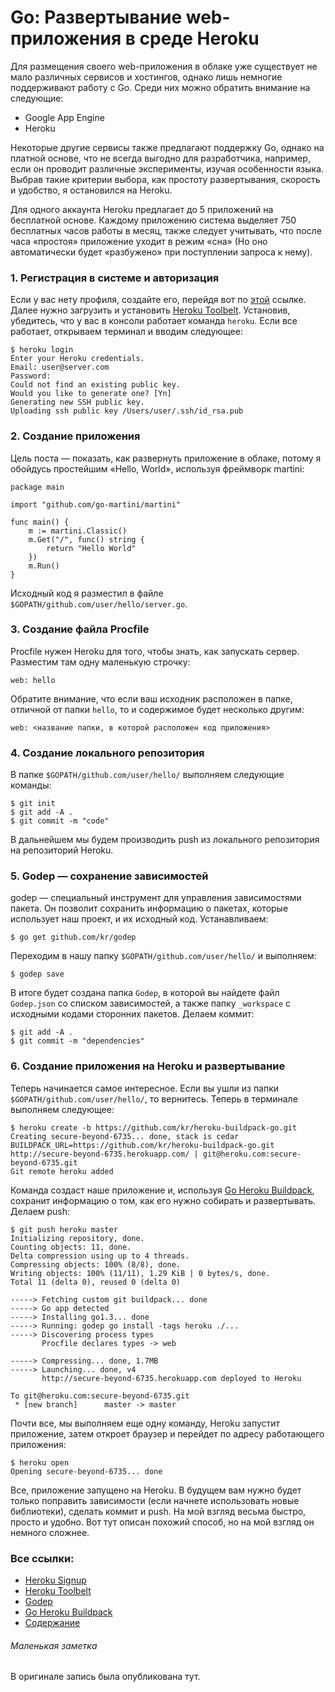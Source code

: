 Go: Развертывание web-приложения в среде Heroku
======

Для размещения своего web-приложения в облаке уже существует не мало различных сервисов и хостингов, однако лишь немногие поддерживают работу с Go. Среди них можно обратить внимание на следующие:

* Google App Engine
* Heroku

Некоторые другие сервисы также предлагают поддержку Go, однако на платной основе, что не всегда выгодно для разработчика, например, если он проводит различные эксперименты, изучая особенности языка. Выбрав такие критерии выбора, как простоту развертывания, скорость и удобство, я остановился на Heroku.

Для одного аккаунта Heroku предлагает до 5 приложений на бесплатной основе. Каждому приложению система выделяет 750 бесплатных часов работы в месяц, также следует учитывать, что после часа «простоя» приложение уходит в режим «сна» (Но оно автоматически будет «разбужено» при поступлении запроса к нему).

### 1. Регистрация в системе и авторизация

Если у вас нету профиля, создайте его, перейдя вот по [этой](https://id.heroku.com/signup) ссылке. Далее нужно загрузить и установить [Heroku Toolbelt](https://toolbelt.heroku.com/). Установив, убедитесь, что у вас в консоли работает команда `heroku`. Если все работает, открываем терминал и вводим следующее:
```
$ heroku login
Enter your Heroku credentials.
Email: user@server.com
Password:
Could not find an existing public key.
Would you like to generate one? [Yn]
Generating new SSH public key.
Uploading ssh public key /Users/user/.ssh/id_rsa.pub
```

### 2. Создание приложения

Цель поста — показать, как развернуть приложение в облаке, потому я обойдусь простейшим «Hello, World», используя фреймворк martini:
```
package main

import "github.com/go-martini/martini"

func main() {
    m := martini.Classic()
    m.Get("/", func() string {
        return "Hello World"
    })
    m.Run()
}
```

Исходный код я разместил в файле `$GOPATH/github.com/user/hello/server.go`. 

### 3. Создание файла Procfile

Procfile нужен Heroku для того, чтобы знать, как запускать сервер. Разместим там одну маленькую строчку:
```
web: hello
```
Обратите внимание, что если ваш исходник расположен в папке, отличной от папки `hello`, то и содержимое будет несколько другим:
```
web: <название папки, в которой расположен код приложения> 
```


### 4. Создание локального репозитория

В папке `$GOPATH/github.com/user/hello/` выполняем следующие команды:
```
$ git init
$ git add -A .
$ git commit -m "code"
```

В дальнейшем мы будем производить push из локального репозитория на репозиторий Heroku.

### 5. Godep — сохранение зависимостей

godep — специальный инструмент для управления зависимостями пакета. Он позволит сохранить информацию о пакетах, которые использует наш проект, и их исходный код.
Устанавливаем:
```
$ go get github.com/kr/godep
```
Переходим в нашу папку `$GOPATH/github.com/user/hello/` и выполняем:
```
$ godep save
```

В итоге будет создана папка `Godep`, в которой вы найдете файл `Godep.json` со списком зависимостей, а также папку `_workspace` с исходными кодами сторонних пакетов.
Делаем коммит:
```
$ git add -A .
$ git commit -m "dependencies"
```

### 6. Создание приложения на Heroku и развертывание

Теперь начинается самое интересное. Если вы ушли из папки `$GOPATH/github.com/user/hello/`, то вернитесь. Теперь в терминале выполняем следующее:
```
$ heroku create -b https://github.com/kr/heroku-buildpack-go.git
Creating secure-beyond-6735... done, stack is cedar
BUILDPACK_URL=https://github.com/kr/heroku-buildpack-go.git
http://secure-beyond-6735.herokuapp.com/ | git@heroku.com:secure-beyond-6735.git
Git remote heroku added
```
Команда создаст наше приложение и, используя [Go Heroku Buildpack](https://github.com/kr/heroku-buildpack-go), сохранит информацию о том, как его нужно собирать и развертывать.
Делаем push:
```
$ git push heroku master
Initializing repository, done.
Counting objects: 11, done.
Delta compression using up to 4 threads.
Compressing objects: 100% (8/8), done.
Writing objects: 100% (11/11), 1.29 KiB | 0 bytes/s, done.
Total 11 (delta 0), reused 0 (delta 0)

-----> Fetching custom git buildpack... done
-----> Go app detected
-----> Installing go1.3... done
-----> Running: godep go install -tags heroku ./...
-----> Discovering process types
       Procfile declares types -> web
 
-----> Compressing... done, 1.7MB
-----> Launching... done, v4
       http://secure-beyond-6735.herokuapp.com deployed to Heroku

To git@heroku.com:secure-beyond-6735.git
 * [new branch]      master -> master
```
Почти все, мы выполняем еще одну команду, Heroku запустит приложение, затем откроет браузер и перейдет по адресу работающего приложения:
```
$ heroku open
Opening secure-beyond-6735... done
```
Все, приложение запущено на Heroku. В будущем вам нужно будет только поправить зависимости (если начнете использовать новые библиотеки), сделать коммит и push. На мой взгляд весьма быстро, просто и удобно. Вот тут описан похожий способ, но на мой взгляд он немного сложнее. 

### Bсе ссылки:
* [Heroku Signup](https://id.heroku.com/signup)
* [Heroku Toolbelt](https://toolbelt.heroku.com/)
* [Godep](http://github.com/kr/godep)
* [Go Heroku Buildpack](https://github.com/kr/heroku-buildpack-go)
* [Содержание](README.md)

###### Маленькая заметка
В оригинале запись была опубликована тут.
